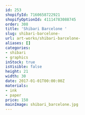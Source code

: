 ```yaml
---
id: 253
shopifyId: 7160658722921
shopifyOptionId: 41114783088745
order: 308
title: 'Shibari Barcelone '
slug: shibari-barcelone-
url: art-works/shibari-barcelone-
aliases: []
categories:
- shibari
- graphics
inStock: true
isVisible: false
height: 21
width: 30
date: 2017-01-01T00:00:00Z
materials:
- ink
- paper
price: 150
mainImage: shibari_barcelone.jpg
---
```

